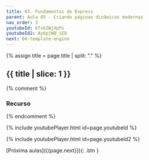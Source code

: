 ```yaml
---
title: 03. Fundamentos de Express
parent: Aula 05 - Criando páginas dinâmicas modernas
nav_order: 3
youtubeId: KfxbZWjXpPs
youtubeId2: Ay6pjWQ_iE8
next: 04-template-engine
---
```


{% assign title = page.title | split: "." %}

## {{ title | slice: 1 }}

{% comment %}
### Recurso
{% endcomment %}

<!--
<span class="fs-3">
  <a href="{{site.baseurl}}/assets/downloads/08-Fundamentos-de-TyoeScript.pdf" class="btn" target="_blank">Notas de aula</a>
  <a href="https://www.icloud.com/keynote/0GDTVZX4m6lppt1uxjntVY2Yg#07-JavaScript-na-web" class="btn" target="_blank">Notas de aula com animações</a>
</span>
-->

{% include youtubePlayer.html id=page.youtubeId %}


{% include youtubePlayer.html id=page.youtubeId2 %}

<span class="fs-3 float-right">
[Próxima aulas]({{page.next}}){: .btn }
</span>


